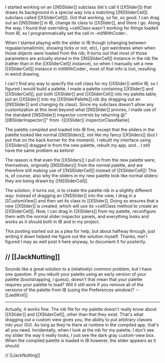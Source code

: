 

I started working on an [[NSSlider]] subclass (let's call it [[XSlider]]) that draws its background in a special way (via a matching [[NSSliderCell]] subclass called [[XSliderCell]]).  Got that working, so far, so good.  I can drag out an [[NSSlider]] in IB, change its class to [[XSlider]], and there I go.  Along the way, I found that overriding +cellClass wasn't working for things loaded from IB, so I programmatically set the cell in -initWithCoder:.

When I started playing with the slider in IB though (changing between regualar/small/mini, showing ticks or not, etc), I got weirdness when when those objects were loaded from the nib;  It turns out that most of those parameters are actually stored in the [[NSSliderCell]] instance in the nib file (rather than in the [[XSliderCell]] instance), so when I manually set a new [[XSliderCell]] instance in initWithCoder:, most of that info is lost, resulting in weird drawing.

I can't find any way to specify the cell class for my [[XSlider]] within IB, so I figured I would build a palette.  I made a palette containing [[XSlider]] and [[XSliderCell]], put both [[XSlider]] and [[XSliderCell]] into my palette.table, put an [[XSlider]] into my [[XSliderPalette]].nib (by dragging out an [[NSSlider]] and changing its class).  Since my subclass doesn't allow any customization at this level beyond what [[NSSlider]] provies, I made use of the standard [[NSSlider]] inspector controls by returning @"[[IBSliderInspector]]" from -[[[XSlider]] inspectorClassName].

The palette compiled and loaded into IB fine, except that the sliders in the palette looked like normal [[NSSliders]], not like my fancy [[XSliders]] (but I put that on the back burner for the moment).  I rebuilt my interface using [[XSliders]] dragged in from the new palette, rebuilt my app, and...  I still have the same problem as before!

The reason is that even the [[XSliders]] I pull in from the new palette were, themselves, originally [[NSSliders]] from the normal palette, and are therefore still making use of [[NSSliderCell]] instead of [[XSliderCell]]!  This is, of course, also why the sliders in my new palette look like normal sliders:  they are being drawn by [[NSSliderCell]].

The solution, it turns out, is to create the palette nib in a slightly different way:  Instead of dragging an [[NSSlider]] into the view, I drag in a [[CustomView]] and then set its class to [[XSlider]].  Doing so ensures that a new [[XSlider]] is created, which will use its +cellClass method to create an [[XSliderCell]].  Now, I can drag in [[XSliders]] from my palette, reconfigure them with the normal slider inspector panels, and everything looks and works as it should both in IB and in my project.  

This posting started out as a plea for help, but about halfway through, just writing it down helped me figure out the solution myself.  Thanks, me!  I figured I may as well post it here anyway, to document it for posterity.

// [[JackNutting]]
----
Sounds like a great solution to a (relatively) common problem, but I have one question. If you rebuilt your palette using an early version of your palette (bootstrapping, I guess), doesn't that mean that your palette requires your palette to load? Will it still work if you remove all of the versions of the palette from IB (using the Preferences window)? --[[JediKnil]]

----
Actually, it works fine.  The nib file for my palette doesn't really know about [[XSlider]] and [[XSliderCell]], other than that they exist.  That's what dragging out a custom view gives you, the ability to put arbitrary classes into your GUI.  As long as they're there at runtime in the compiled app, that's all you need.  Incidentally, when I look at the nib for my palette, I don't see my slider the way it really looks, I just see the dark gray custom-view box.  When the compiled palette is loaded in IB however, the slider appears as it should.

// [[JackNutting]]